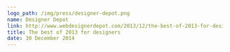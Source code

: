 ```yaml
---
logo_path: /img/press/designer-depot.png
name: Designer Depot
link: http://www.webdesignerdepot.com/2013/12/the-best-of-2013-for-designers/
title: The best of 2013 for designers
date: 30 December 2014
---
```

